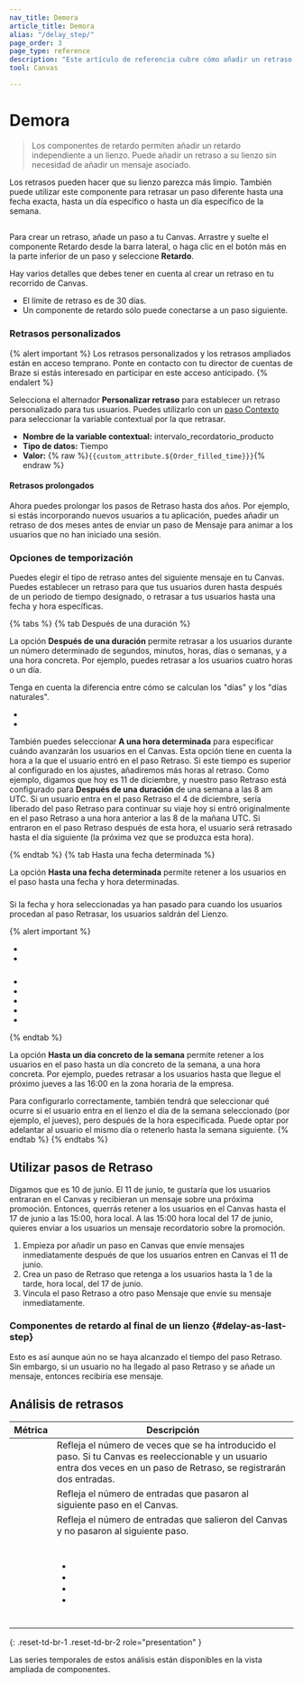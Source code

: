 ```yaml
---
nav_title: Demora 
article_title: Demora 
alias: "/delay_step/"
page_order: 3
page_type: reference
description: "Este artículo de referencia cubre cómo añadir un retraso a tu Canvas sin necesidad de añadir un mensaje asociado."
tool: Canvas

---
```


# Demora

> Los componentes de retardo permiten añadir un retardo independiente a un lienzo. Puede añadir un retraso a su lienzo sin necesidad de añadir un mensaje asociado. 

Los retrasos pueden hacer que su lienzo parezca más limpio. También puede utilizar este componente para retrasar un paso diferente hasta una fecha exacta, hasta un día específico o hasta un día específico de la semana. <br> 

## 

Para crear un retraso, añade un paso a tu Canvas. Arrastre y suelte el componente Retardo desde la barra lateral, o haga clic en el botón <i class="fas fa-plus-circle"></i> más en la parte inferior de un paso y seleccione **Retardo**.

Hay varios detalles que debes tener en cuenta al crear un retraso en tu recorrido de Canvas.

- El límite de retraso es de 30 días.
- Un componente de retardo sólo puede conectarse a un paso siguiente.

### Retrasos personalizados

{% alert important %}
Los retrasos personalizados y los retrasos ampliados están en acceso temprano. Ponte en contacto con tu director de cuentas de Braze si estás interesado en participar en este acceso anticipado.
{% endalert %}

Selecciona el alternador **Personalizar retraso** para establecer un retraso personalizado para tus usuarios. Puedes utilizarlo con un [paso Contexto]({{site.baseurl}}/user_guide/engagement_tools/canvas/canvas_components/context) para seleccionar la variable contextual por la que retrasar.

  

- **Nombre de la variable contextual:** intervalo_recordatorio_producto
- **Tipo de datos:** Tiempo
- **Valor:** {% raw %}`{{custom_attribute.${Order_filled_time}}}`{% endraw %}



 



#### Retrasos prolongados

Ahora puedes prolongar los pasos de Retraso hasta dos años. Por ejemplo, si estás incorporando nuevos usuarios a tu aplicación, puedes añadir un retraso de dos meses antes de enviar un paso de Mensaje para animar a los usuarios que no han iniciado una sesión.

### Opciones de temporización

Puedes elegir el tipo de retraso antes del siguiente mensaje en tu Canvas. Puedes establecer un retraso para que tus usuarios duren hasta después de un periodo de tiempo designado, o retrasar a tus usuarios hasta una fecha y hora específicas.

{% tabs %}
{% tab Después de una duración %}

La opción **Después de una duración** permite retrasar a los usuarios durante un número determinado de segundos, minutos, horas, días o semanas, y a una hora concreta. Por ejemplo, puedes retrasar a los usuarios cuatro horas o un día.
  
Tenga en cuenta la diferencia entre cómo se calculan los "días" y los "días naturales".
  
-  
-   

También puedes seleccionar **A una hora determinada** para especificar cuándo avanzarán los usuarios en el Canvas. Esta opción tiene en cuenta la hora a la que el usuario entró en el paso Retraso. Si este tiempo es superior al configurado en los ajustes, añadiremos más horas al retraso. Como ejemplo, digamos que hoy es 11 de diciembre, y nuestro paso Retraso está configurado para **Después de una duración** de una semana a las 8 am UTC. Si un usuario entra en el paso Retraso el 4 de diciembre, sería liberado del paso Retraso para continuar su viaje hoy si entró originalmente en el paso Retraso a una hora anterior a las 8 de la mañana UTC. Si entraron en el paso Retraso después de esta hora, el usuario será retrasado hasta el día siguiente (la próxima vez que se produzca esta hora). 

{% endtab %}
{% tab Hasta una fecha determinada %}

La opción **Hasta una fecha determinada** permite retener a los usuarios en el paso hasta una fecha y hora determinadas.

#### 

##### 

Si la fecha y hora seleccionadas ya han pasado para cuando los usuarios procedan al paso Retrasar, los usuarios saldrán del Lienzo.  

{% alert important %}




-  
-   
  
##### 

 


-  
-  
-  
-  
-  
  


{% endtab %}


La opción **Hasta un día concreto de la semana** permite retener a los usuarios en el paso hasta un día concreto de la semana, a una hora concreta. Por ejemplo, puedes retrasar a los usuarios hasta que llegue el próximo jueves a las 16:00 en la zona horaria de la empresa. 

Para configurarlo correctamente, también tendrá que seleccionar qué ocurre si el usuario entra en el lienzo el día de la semana seleccionado (por ejemplo, el jueves), pero después de la hora especificada. Puede optar por adelantar al usuario el mismo día o retenerlo hasta la semana siguiente.
{% endtab %}
{% endtabs %}

## Utilizar pasos de Retraso

Digamos que es 10 de junio. El 11 de junio, te gustaría que los usuarios entraran en el Canvas y recibieran un mensaje sobre una próxima promoción. Entonces, querrás retener a los usuarios en el Canvas hasta el 17 de junio a las 15:00, hora local. A las 15:00 hora local del 17 de junio, quieres enviar a los usuarios un mensaje recordatorio sobre la promoción.



1. Empieza por añadir un paso en Canvas que envíe mensajes inmediatamente después de que los usuarios entren en Canvas el 11 de junio.
2. Crea un paso de Retraso que retenga a los usuarios hasta la 1 de la tarde, hora local, del 17 de junio.
3. Vincula el paso Retraso a otro paso Mensaje que envíe su mensaje inmediatamente.

### Componentes de retardo al final de un lienzo {#delay-as-last-step}

 Esto es así aunque aún no se haya alcanzado el tiempo del paso Retraso.  Sin embargo, si un usuario no ha llegado al paso Retraso y se añade un mensaje, entonces recibiría ese mensaje.

## Análisis de retrasos



| Métrica | Descripción |
|---|---|
|  | Refleja el número de veces que se ha introducido el paso. Si tu Canvas es reeleccionable y un usuario entra dos veces en un paso de Retraso, se registrarán dos entradas. |
|  | Refleja el número de entradas que pasaron al siguiente paso en el Canvas. |
|  | Refleja el número de entradas que salieron del Canvas y no pasaron al siguiente paso. |
|  | <br> <ul><li></li><li></li><li></li><li></li></ul> <br> |
{: .reset-td-br-1 .reset-td-br-2 role="presentation" }

Las series temporales de estos análisis están disponibles en la vista ampliada de componentes.

## 

### 

  

